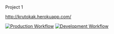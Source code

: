 Project 1

http://krutokak.herokuapp.com/

[![Production Workflow](https://github.com/zhenyalinski/Project123/actions/workflows/prod.yml/badge.svg)](https://github.com/zhenyalinski/Project123/actions/workflows/prod.yml)
[![Development Workflow](https://github.com/zhenyalinski/Project123/actions/workflows/dev.yml/badge.svg)](https://github.com/zhenyalinski/Project123/actions/workflows/dev.yml)
